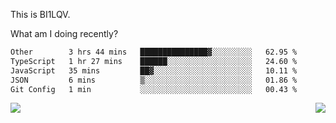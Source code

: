 This is BI1LQV.

What am I doing recently?

<!--START_SECTION:waka-->

```txt
Other        3 hrs 44 mins   ███████████████▓░░░░░░░░░   62.95 %
TypeScript   1 hr 27 mins    ██████░░░░░░░░░░░░░░░░░░░   24.60 %
JavaScript   35 mins         ██▓░░░░░░░░░░░░░░░░░░░░░░   10.11 %
JSON         6 mins          ▒░░░░░░░░░░░░░░░░░░░░░░░░   01.86 %
Git Config   1 min           ░░░░░░░░░░░░░░░░░░░░░░░░░   00.43 %
```

<!--END_SECTION:waka-->
<img align="right" src="https://github-readme-stats.vercel.app/api?username=bi1lqv&show_icons=true&count_private=true">

<img src="https://metrics.lecoq.io/bi1lqv?template=classic&base.activity=0&base.community=0&base.repositories=0&base.metadata=0&isocalendar=1&base=header%2C%20activity%2C%20community%2C%20repositories%2C%20metadata&base.indepth=false&base.hireable=false&isocalendar=false&isocalendar.duration=full-year&config.timezone=Asia%2FShanghai">
